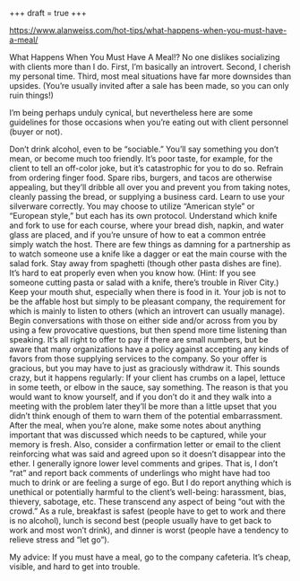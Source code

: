 +++
draft = true
+++

https://www.alanweiss.com/hot-tips/what-happens-when-you-must-have-a-meal/

What Happens When You Must Have A Meal!?
No one dislikes socializing with clients more than I do. First, I’m basically an introvert. Second, I cherish my personal time. Third, most meal situations have far more downsides than upsides. (You’re usually invited after a sale has been made, so you can only ruin things!)

I’m being perhaps unduly cynical, but nevertheless here are some guidelines for those occasions when you’re eating out with client personnel (buyer or not).

Don’t drink alcohol, even to be “sociable.” You’ll say something you don’t mean, or become much too friendly. It’s poor taste, for example, for the client to tell an off-color joke, but it’s catastrophic for you to do so.
Refrain from ordering finger food. Spare ribs, burgers, and tacos are otherwise appealing, but they’ll dribble all over you and prevent you from taking notes, cleanly passing the bread, or supplying a business card.
Learn to use your silverware correctly. You may choose to utilize “American style” or “European style,” but each has its own protocol. Understand which knife and fork to use for each course, where your bread dish, napkin, and water glass are placed, and if you’re unsure of how to eat a common entrée simply watch the host. There are few things as damning for a partnership as to watch someone use a knife like a dagger or eat the main course with the salad fork.
Stay away from spaghetti (though other pasta dishes are fine). It’s hard to eat properly even when you know how. (Hint: If you see someone cutting pasta or salad with a knife, there’s trouble in River City.)
Keep your mouth shut, especially when there is food in it. Your job is not to be the affable host but simply to be pleasant company, the requirement for which is mainly to listen to others (which an introvert can usually manage). Begin conversations with those on either side and/or across from you by using a few provocative questions, but then spend more time listening than speaking.
It’s all right to offer to pay if there are small numbers, but be aware that many organizations have a policy against accepting any kinds of favors from those supplying services to the company. So your offer is gracious, but you may have to just as graciously withdraw it.
This sounds crazy, but it happens regularly: If your client has crumbs on a lapel, lettuce in some teeth, or elbow in the sauce, say something. The reason is that you would want to know yourself, and if you don’t do it and they walk into a meeting with the problem later they’ll be more than a little upset that you didn’t think enough of them to warn them of the potential embarrassment.
After the meal, when you’re alone, make some notes about anything important that was discussed which needs to be captured, while your memory is fresh. Also, consider a confirmation letter or email to the client reinforcing what was said and agreed upon so it doesn’t disappear into the ether.
I generally ignore lower level comments and gripes. That is, I don’t “rat” and report back comments of underlings who might have had too much to drink or are feeling a surge of ego. But I do report anything which is unethical or potentially harmful to the client’s well-being: harassment, bias, thievery, sabotage, etc. These transcend any aspect of being “out with the crowd.”
As a rule, breakfast is safest (people have to get to work and there is no alcohol), lunch is second best (people usually have to get back to work and most won’t drink), and dinner is worst (people have a tendency to relieve stress and “let go”).

My advice: If you must have a meal, go to the company cafeteria. It’s cheap, visible, and hard to get into trouble.
